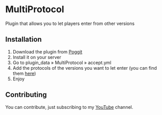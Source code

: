 # MultiProtocol

Plugin that allows you to let players enter from other versions

## Installation

1. Download the plugin from [Poggit](https://poggit.pmmp.io/ci/ItzLightyHD/MultiProtocol/)
2. Install it on your server
3. Go to plugin_data » MultiProtocol » accept.yml
4. Add the protocols of the versions you want to let enter (you can find them [here](https://minecraft.gamepedia.com/Protocol_version))
5. Enjoy

## Contributing
You can contribute, just subscribing to my [YouTube](https://youtube.com/itzlightyhd?sub_confirmation=1) channel.

